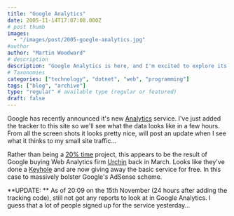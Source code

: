 ```yaml
---
title: "Google Analytics"
date: 2005-11-14T17:07:08.000Z
# post thumb
images:
  - "/images/post/2005-google-analytics.jpg"
#author
author: "Martin Woodward"
# description
description: "Google Analytics is here, and I'm excited to explore its insights after setting up the tracker on my site—stay tuned for updates!"
# Taxonomies
categories: ["technology", "dotnet", "web", "programming"]
tags: ["blog", "archive"]
type: "regular" # available type (regular or featured)
draft: false
---
```

Google has recently announced it's new [Analytics](http://www.google.com/analytics/) service.  I've just added the tracker to this site so we'll see what the data looks like in a few hours.  From all the screen shots it looks pretty nice, will post an update when I see what it thinks to my small site traffic...

Rather than being a [20% time](http://www.eightypercent.net/Archive/2005/03/24.html) project, this appears to be the result of Google buying Web Analytics firm [Urchin](http://www.urchin.com/) back in March.  Looks like they've done a [Keyhole](http://www.keyhole.com) and are now giving away the basic service for free.  In this case to massively bolster Google's AdSense scheme.

**UPDATE: **  As of 20:09 on the 15th November (24 hours after adding the tracking code), still not got any reports to look at in Google Analytics.  I guess that a lot of people signed up for the service yesterday...